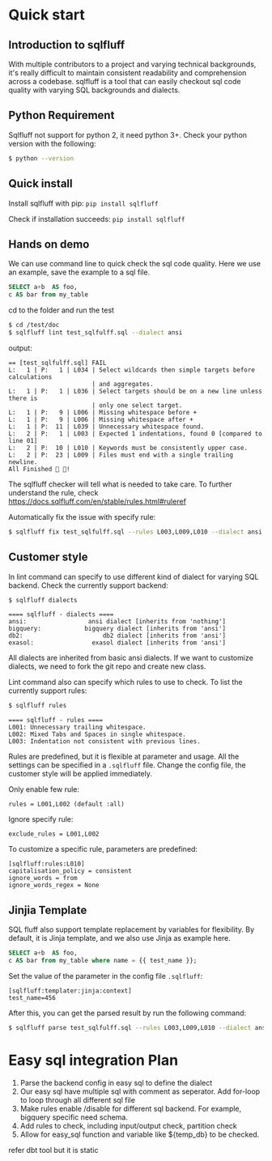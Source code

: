 # Quick start

## Introduction to sqlfluff

With multiple contributors to a project and varying technical backgrounds, it's really difficult to maintain consistent readability and comprehension across a codebase.
sqlfluff is a tool that can easily checkout sql code quality with varying SQL backgrounds and dialects.

## Python Requirement

Sqlfluff not support for python 2, it need python 3+. Check your python version with the following:

```bash
$ python --version
```

## Quick install 

Install sqlfluff with pip: `pip install sqlfluff`

Check if installation succeeds: `pip install sqlfluff`


## Hands on demo
We can use command line to quick check the sql code quality. Here we use an example, save the example to a sql file.
```sql
SELECT a+b  AS foo,
c AS bar from my_table
```
cd to the folder and run the test
```bash
$ cd /test/doc
$ sqlfluff lint test_sqlfulff.sql --dialect ansi
```
output:
```
== [test_sqlfulff.sql] FAIL                                                                                                                                                                                             
L:   1 | P:   1 | L034 | Select wildcards then simple targets before calculations
                       | and aggregates.
L:   1 | P:   1 | L036 | Select targets should be on a new line unless there is
                       | only one select target.
L:   1 | P:   9 | L006 | Missing whitespace before +
L:   1 | P:   9 | L006 | Missing whitespace after +
L:   1 | P:  11 | L039 | Unnecessary whitespace found.
L:   2 | P:   1 | L003 | Expected 1 indentations, found 0 [compared to line 01]
L:   2 | P:  10 | L010 | Keywords must be consistently upper case.
L:   2 | P:  23 | L009 | Files must end with a single trailing newline.
All Finished 📜 🎉!
```
The sqlfluff checker will tell what is needed to take care.
To further understand the rule, check https://docs.sqlfluff.com/en/stable/rules.html#ruleref

Automatically fix the issue with specify rule:

```bash
$ sqlfluff fix test_sqlfulff.sql --rules L003,L009,L010 --dialect ansi
```

## Customer style
In lint command can specify to use different kind of dialect for varying SQL backend.
Check the currently support backend:

```bash
$ sqlfluff dialects
```
```output
==== sqlfluff - dialects ====
ansi:                 ansi dialect [inherits from 'nothing']
bigquery:            bigquery dialect [inherits from 'ansi']
db2:                      db2 dialect [inherits from 'ansi']
exasol:                exasol dialect [inherits from 'ansi']
```
All dialects are inherited from basic ansi dialects. If we want to customize dialects, we need to fork the git repo and create new class.

Lint command also can specify which rules to use to check. To list the currently support rules:

```bash
$ sqlfluff rules
```

```output
==== sqlfluff - rules ====
L001: Unnecessary trailing whitespace.                                          
L002: Mixed Tabs and Spaces in single whitespace.                               
L003: Indentation not consistent with previous lines.   
```

Rules are predefined, but it is flexible at parameter and usage.
All the settings can be specified in a `.sqlfluff` file.
Change the config file, the customer style will be applied immediately.

Only enable few rule:

```config
rules = L001,L002 (default :all)
```

Ignore specify rule: 

```config
exclude_rules = L001,L002
```

To customize a specific rule, parameters are predefined:

```config
[sqlfluff:rules:L010]
capitalisation_policy = consistent
ignore_words = from
ignore_words_regex = None
```

## Jinjia Template

SQL fluff also support template replacement by variables for flexibility.
By default, it is Jinja template, and we also use Jinja as example here.

```sql
SELECT a+b  AS foo,
c AS bar from my_table where name = {{ test_name }}; 
```

Set the value of the parameter in the config file `.sqlfluff`:

```config
[sqlfluff:templater:jinja:context]
test_name=456
```

After this, you can get the parsed result by run the following command:

```bash
$ sqlfluff parse test_sqlfulff.sql --rules L003,L009,L010 --dialect ansi
```

# Easy sql integration Plan

1. Parse the backend config in easy sql to define the dialect
2. Our easy sql have multiple sql with comment as seperator. Add for-loop to loop through all different sql file
3. Make rules enable /disable for different sql backend. For example, bigquery specific need schema.
4. Add rules to check, including input/output check, partition check
5. Allow for easy_sql function  and variable like ${temp_db} to be checked.


refer dbt tool but it is static


